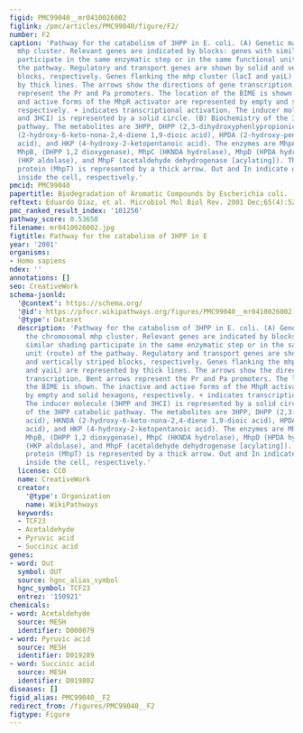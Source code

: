 ```yaml
---
figid: PMC99040__mr0410026002
figlink: /pmc/articles/PMC99040/figure/F2/
number: F2
caption: 'Pathway for the catabolism of 3HPP in E. coli. (A) Genetic map of the chromosomal
  mhp cluster. Relevant genes are indicated by blocks: genes with similar shading
  participate in the same enzymatic step or in the same functional unit (route) of
  the pathway. Regulatory and transport genes are shown by solid and vertically striped
  blocks, respectively. Genes flanking the mhp cluster (lacI and yaiL) are represented
  by thick lines. The arrows show the directions of gene transcription. Bent arrows
  represent the Pr and Pa promoters. The location of the BIME is shown. The inactive
  and active forms of the MhpR activator are represented by empty and solid hexagons,
  respectively. + indicates transcriptional activation. The inducer molecule (3HPP
  and 3HCI) is represented by a solid circle. (B) Biochemistry of the 3HPP catabolic
  pathway. The metabolites are 3HPP, DHPP (2,3-dihydroxyphenlypropionic acid), HKNDA
  (2-hydroxy-6-keto-nona-2,4-diene 1,9-dioic acid), HPDA (2-hydroxy-penta-2,4-dienoic
  acid), and HKP (4-hydroxy-2-ketopentanoic acid). The enzymes are MhpA (3HPP monooxygenase),
  MhpB, (DHPP 1,2 dioxygenase), MhpC (HKNDA hydrolase), MhpD (HPDA hydratase), MhpE
  (HKP aldolase), and MhpF (acetaldehyde dehydrogenase [acylating]). The 3HPP transport
  protein (MhpT) is represented by a thick arrow. Out and In indicate outside and
  inside the cell, respectively.'
pmcid: PMC99040
papertitle: Biodegradation of Aromatic Compounds by Escherichia coli.
reftext: Eduardo Díaz, et al. Microbiol Mol Biol Rev. 2001 Dec;65(4):523-569.
pmc_ranked_result_index: '101256'
pathway_score: 0.53658
filename: mr0410026002.jpg
figtitle: Pathway for the catabolism of 3HPP in E
year: '2001'
organisms:
- Homo sapiens
ndex: ''
annotations: []
seo: CreativeWork
schema-jsonld:
  '@context': https://schema.org/
  '@id': https://pfocr.wikipathways.org/figures/PMC99040__mr0410026002.html
  '@type': Dataset
  description: 'Pathway for the catabolism of 3HPP in E. coli. (A) Genetic map of
    the chromosomal mhp cluster. Relevant genes are indicated by blocks: genes with
    similar shading participate in the same enzymatic step or in the same functional
    unit (route) of the pathway. Regulatory and transport genes are shown by solid
    and vertically striped blocks, respectively. Genes flanking the mhp cluster (lacI
    and yaiL) are represented by thick lines. The arrows show the directions of gene
    transcription. Bent arrows represent the Pr and Pa promoters. The location of
    the BIME is shown. The inactive and active forms of the MhpR activator are represented
    by empty and solid hexagons, respectively. + indicates transcriptional activation.
    The inducer molecule (3HPP and 3HCI) is represented by a solid circle. (B) Biochemistry
    of the 3HPP catabolic pathway. The metabolites are 3HPP, DHPP (2,3-dihydroxyphenlypropionic
    acid), HKNDA (2-hydroxy-6-keto-nona-2,4-diene 1,9-dioic acid), HPDA (2-hydroxy-penta-2,4-dienoic
    acid), and HKP (4-hydroxy-2-ketopentanoic acid). The enzymes are MhpA (3HPP monooxygenase),
    MhpB, (DHPP 1,2 dioxygenase), MhpC (HKNDA hydrolase), MhpD (HPDA hydratase), MhpE
    (HKP aldolase), and MhpF (acetaldehyde dehydrogenase [acylating]). The 3HPP transport
    protein (MhpT) is represented by a thick arrow. Out and In indicate outside and
    inside the cell, respectively.'
  license: CC0
  name: CreativeWork
  creator:
    '@type': Organization
    name: WikiPathways
  keywords:
  - TCF23
  - Acetaldehyde
  - Pyruvic acid
  - Succinic acid
genes:
- word: Out
  symbol: OUT
  source: hgnc_alias_symbol
  hgnc_symbol: TCF23
  entrez: '150921'
chemicals:
- word: Acetaldehyde
  source: MESH
  identifier: D000079
- word: Pyruvic acid
  source: MESH
  identifier: D019289
- word: Succinic acid
  source: MESH
  identifier: D019802
diseases: []
figid_alias: PMC99040__F2
redirect_from: /figures/PMC99040__F2
figtype: Figure
---
```

